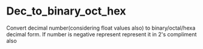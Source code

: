 # Dec_to_binary_oct_hex
Convert decimal number(considering float values also) to binary/octal/hexa decimal form. If number is negative represent represent it in 2's compliment also
